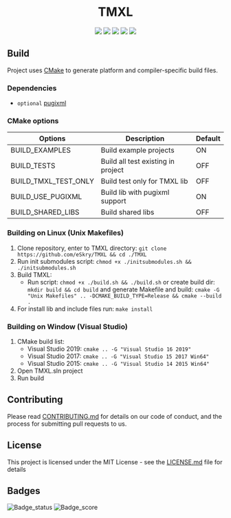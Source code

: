 <h1 align="center">TMXL</h1>

<div align="center">
 <a href="https://travis-ci.com/eSkry/TMXL"><img src="https://travis-ci.com/eSkry/TMXL.svg?branch=TMXL_V1" /></a>
 <a href="https://ci.appveyor.com/project/eSkry/tmxl"><img src="https://ci.appveyor.com/api/projects/status/vgkpvw4dda3ykqia?svg=true" /></a>
 <a href="https://coveralls.io/github/eSkry/TMXL?branch=TMXL_V1"><img src="https://coveralls.io/repos/github/eSkry/TMXL/badge.svg?branch=TMXL_V1" /></a>
 <a href="https://www.codefactor.io/repository/github/eskry/tmxl"><img src="https://www.codefactor.io/repository/github/eskry/tmxl/badge" /></a>
 <a href="https://github.com/eSkry/TMXL/blob/TMXL_V1/LICENSE.md"><img src="https://img.shields.io/badge/License-MIT-blue.svg" /></a>
</div>

## Build
Project uses [CMake](https://cmake.org) to generate platform and compiler-specific build files.

### Dependencies
- `optional` [pugixml](https://pugixml.org)

### CMake options
| Options              | Description                        | Default |
|----------------------|------------------------------------|---------|
| BUILD_EXAMPLES       | Build example projects             | ON      |
| BUILD_TESTS          | Build all test existing in project | OFF     |
| BUILD_TMXL_TEST_ONLY | Build test only for TMXL lib       | OFF     |
| BUILD_USE_PUGIXML    | Build lib with pugixml support     | ON      |
| BUILD_SHARED_LIBS    | Build shared libs                  | OFF     |

### Building on Linux (Unix Makefiles)
1. Clone repository, enter to TMXL directory: `git clone https://github.com/eSkry/TMXL && cd ./TMXL`
1. Run init submodules script: `chmod +x ./initsubmodules.sh && ./initsubmodules.sh`
1. Build TMXL:
    - Run script: `chmod +x ./build.sh && ./build.sh` or create build dir: `mkdir build && cd build` and generate Makefile and build: `cmake -G "Unix Makefiles" .. -DCMAKE_BUILD_TYPE=Release && cmake --build .`
1. For install lib and include files run: `make install`

### Building on Window (Visual Studio)
1. CMake build list:
    - Visual Studio 2019: `cmake .. -G "Visual Studio 16 2019"`
    - Visual Studio 2017: `cmake .. -G "Visual Studio 15 2017 Win64"`
    - Visual Studio 2015: `cmake .. -G "Visual Studio 14 2015 Win64"`
1. Open TMXL.sln project
1. Run build

## Contributing
Please read [CONTRIBUTING.md](CONTRIBUTING.md) for details on our code of conduct, and the process for submitting pull requests to us.

## License
This project is licensed under the MIT License - see the [LICENSE.md](LICENSE.md) file for details

## Badges
![Badge_status](https://www.code-inspector.com/project/226/status/svg) ![Badge_score](https://www.code-inspector.com/project/226/score/svg) 
